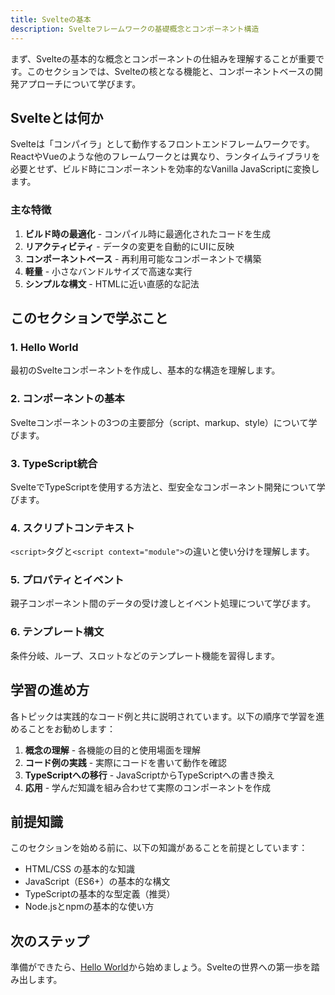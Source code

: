 ```yaml
---
title: Svelteの基本
description: Svelteフレームワークの基礎概念とコンポーネント構造
---
```


まず、Svelteの基本的な概念とコンポーネントの仕組みを理解することが重要です。このセクションでは、Svelteの核となる機能と、コンポーネントベースの開発アプローチについて学びます。

## Svelteとは何か

Svelteは「コンパイラ」として動作するフロントエンドフレームワークです。ReactやVueのような他のフレームワークとは異なり、ランタイムライブラリを必要とせず、ビルド時にコンポーネントを効率的なVanilla JavaScriptに変換します。

### 主な特徴

1. **ビルド時の最適化** - コンパイル時に最適化されたコードを生成
2. **リアクティビティ** - データの変更を自動的にUIに反映
3. **コンポーネントベース** - 再利用可能なコンポーネントで構築
4. **軽量** - 小さなバンドルサイズで高速な実行
5. **シンプルな構文** - HTMLに近い直感的な記法

## このセクションで学ぶこと

### 1. Hello World
最初のSvelteコンポーネントを作成し、基本的な構造を理解します。

### 2. コンポーネントの基本
Svelteコンポーネントの3つの主要部分（script、markup、style）について学びます。

### 3. TypeScript統合
SvelteでTypeScriptを使用する方法と、型安全なコンポーネント開発について学びます。

### 4. スクリプトコンテキスト
`<script>`タグと`<script context="module">`の違いと使い分けを理解します。

### 5. プロパティとイベント
親子コンポーネント間のデータの受け渡しとイベント処理について学びます。

### 6. テンプレート構文
条件分岐、ループ、スロットなどのテンプレート機能を習得します。

## 学習の進め方

各トピックは実践的なコード例と共に説明されています。以下の順序で学習を進めることをお勧めします：

1. **概念の理解** - 各機能の目的と使用場面を理解
2. **コード例の実践** - 実際にコードを書いて動作を確認
3. **TypeScriptへの移行** - JavaScriptからTypeScriptへの書き換え
4. **応用** - 学んだ知識を組み合わせて実際のコンポーネントを作成

## 前提知識

このセクションを始める前に、以下の知識があることを前提としています：

- HTML/CSS の基本的な知識
- JavaScript（ES6+）の基本的な構文
- TypeScriptの基本的な型定義（推奨）
- Node.jsとnpmの基本的な使い方

## 次のステップ

準備ができたら、[Hello World](/svelte-basics/hello-world/)から始めましょう。Svelteの世界への第一歩を踏み出します。